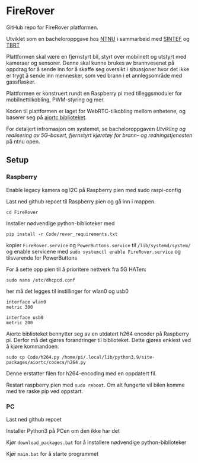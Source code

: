 # FireRover
GitHub repo for FireRover platformen.

Utviklet som en bacheloroppgave hos [NTNU](https://www.ntnu.no/) i sammarbeid med [SINTEF](https://www.sintef.no/) og [TBRT](https://tbrt.no/)

Plattformen skal være en fjernstyrt bil, styrt over mobilnett og utstyrt med kameraer og sensorer. Denne skal kunne brukes av brannvesenet på oppdrag for å sende inn for å skaffe seg oversikt i situasjoner hvor det ikke er trygt å sende inn mennesker, som ved brann i et annlegsområde med gassflasker. 

Plattformen er konstruert rundt en Raspberry pi med tilleggsmoduler for mobilnettilkobling, PWM-styring og mer.

Koden til plattformen er laget for WebRTC-tilkobling mellom enhetene, og baserer seg på [aiortc biblioteket](https://github.com/aiortc/aiortc).

For detaljert infromasjon om systemet, se bacheloroppgaven *Utvikling og realisering av
5G-basert, fjernstyrt kjøretøy for
brann- og redningstjenesten* på ntnu open. 

## Setup
### Raspberry
Enable legacy kamera og I2C på Raspberry pien med sudo raspi-config

Last ned github repoet til Raspberry pien og gå inn i mappen.
```
cd FireRover
```
Installer nødvendige python-biblioteker med 
```
pip install -r Code/rover_requirements.txt
```

kopier `FireRover.service` og `PowerButtons.service` til `/lib/systemd/system/` og enable servicene med `sudo systemctl enable FireRover.service` og tilsvarende for PowerButtons

For å sette opp pien til å prioritere nettverk fra 5G HATen:
```
sudo nano /etc/dhcpcd.conf
```
her må det legges til instillinger for wlan0 og usb0
```
interface wlan0
metric 300

interface usb0
metric 200
```

Aiortc biblioteket bennytter seg av en utdatert h264 encoder på Raspberry pi. Derfor må det gjøres forandringer til biblioteket. Dette gjøres enklest ved å kjøre kommandoen:
```
sudo cp Code/h264.py /home/pi/.local/lib/python3.9/site-packages/aiortc/codecs/h264.py
```
Denne erstatter filen for h264-encoding med en oppdatert fil.

Restart raspberry pien med `sudo reboot`. Om alt fungerte vil bilen komme med tre raske pip ved oppstart.

### PC
Last ned github repoet

Installer Python3 på PCen om den ikke har det

Kjør `download_packages.bat` for å installere nødvendige python-biblioteker

Kjør `main.bat` for å starte programmet
